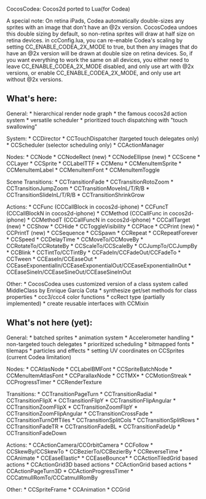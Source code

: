 CocosCodea: Cocos2d ported to Lua(for Codea)

A special note: On retina iPads, Codea automatically double-sizes any sprites with an image that don't have an @2x version. CocosCodea undoes this double sizing by default, so non-retina sprites will draw at half size on retina devices. in ccConfig.lua, you can re-enable Codea's scaling by setting CC_ENABLE_CODEA_2X_MODE to true, but then any images that do have an  @2x version will be drawn at double size on retina devices. So, if you want everything to work the same on all devices, you either need to leave CC_ENABLE_CODEA_2X_MODE disabled, and only use art with @2x versions, or enable CC_ENABLE_CODEA_2X_MODE, and only use art without @2x versions.

What's here:
-----------------------------------------------
General:
	* hierarchical render node graph
	* the famous cocos2d action system
	* versatile scheduler
	* prioritized touch dispatching with "touch swallowing"

System:
	* CCDirector
	* CCTouchDispatcher (targeted touch delegates only)
	* CCScheduler (selector scheduling only)
	* CCActionManager

Nodes:
	* CCNode
	* CCNodeRect (new)
	* CCNodeEllipse (new)
	* CCScene
	* CCLayer
	* CCSprite
	* CCLabelTTF 
	* CCMenu
	* CCMenuItemSprite
	* CCMenuItemLabel
	* CCMenuItemFont
	* CCMenuItemToggle

Scene Transitions:
	* CCTransitionFade
	* CCTransitionRotoZoom
	* CCTransitionJumpZoom
	* CCTransitionMoveInL/T/R/B
	* CCTransitionSlideInL/T/R/B
	* CCTransitionShrinkGrow

Actions:
	* CCFunc (CCCallBlock in cocos2d-iphone)
	* CCFuncT (CCCallBlockN in cocos2d-iphone)
	* CCMethod (CCCallFunc in cocos2d-iphone)
	* CCMethodT (CCCallFuncN in cocos2d-iphone)
	* CCCallTarget (new)
	* CCShow
	* CCHide
	* CCToggleVisibility
	* CCPlace
	* CCPrint (new)
	* CCPrintT (new)
	* CCSequence
	* CCSpawn
	* CCRepeat
	* CCRepeatForever
	* CCSpeed
	* CCDelayTime
	* CCMoveTo/CCMoveBy
	* CCRotateTo/CCRotateBy
	* CCScaleTo/CCScaleBy
	* CCJumpTo/CCJumpBy
	* CCBlink
	* CCTintTo/CCTintBy
	* CCFadeIn/CCFadeOut/CCFadeTo
	* CCTween
	* CCEaseIn/CCEaseOut
	* CCEaseExponentialIn/CCEaseExponentialOut/CCEaseExponentialInOut
	* CCEaseSineIn/CCEaseSineOut/CCEaseSineInOut

Other:
	* CocosCodea uses customized version of a class system called MiddleClass by Enrique García Cota
	* synthesize get/set methods for class properties
	* ccc3/ccc4 color functions
	* ccRect type (partially implemented)
	* create reusable interfaces with CCMixin
	
	
What's not here (yet):
-----------------------------------------------
General:
	* batched sprites
	* animation system
	* Accelerometer handling
	* non-targeted touch delegates
	* prioritized scheduling
	* bitmapped fonts
	* tilemaps
	* particles and effects
	* setting UV coordinates on CCSprites (current Codea limitation)

Nodes:
	* CCAtlasNode
	* CCLabelBMFont
	* CCSpriteBatchNode
	* CCMenuItemAtlasFont
	* CCParallaxNode
	* CCTMX*
	* CCMotionStreak
	* CCProgressTimer
	* CCRenderTexture

Transitions:
	* CCTransitionPageTurn
	* CCTransitionRadial
	* CCTransitionFlipX
	* CCTransitionFlipY
	* CCTransitionFlipAngular
	* CCTransitionZoomFlipX
	* CCTransitionZoomFlipY
	* CCTransitionZoomFlipAngular
	* CCTransitionCrossFade
	* CCTransitionTurnOffTiles
	* CCTransitionSplitCols
	* CCTransitionSplitRows
	* CCTransitionFadeTR
	* CCTransitionFadeBL
	* CCTransitionFadeUp
	* CCTransitionFadeDown


Actions:
	* CCActionCamera/CCOrbitCamera
	* CCFollow
	* CCSkewBy/CCSkewTo
	* CCBezierTo/CCBezierBy
	* CCReverseTime
	* CCAnimate
	* CCEaseElastic*
	* CCEaseBounce*
	* CCActionTiledGrid based actions
	* CCActionGrid3D based actions
	* CCActionGrid based actions
	* CCActionPageTurn3D
	* CCActionProgressTimer
 	* CCCatmullRomTo/CCCatmullRomBy

Other:
	* CCSpriteFrame
	* CCAnimation
	* CCGrid